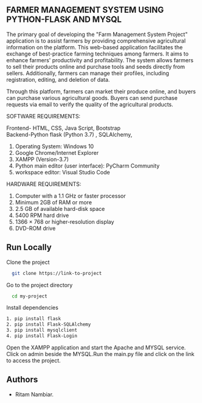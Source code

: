 ## FARMER MANAGEMENT SYSTEM USING PYTHON-FLASK AND MYSQL
The primary goal of developing the "Farm Management System Project" application is to assist farmers by providing comprehensive agricultural information on the platform. This web-based application facilitates the exchange of best-practice farming techniques among farmers. It aims to enhance farmers' productivity and profitability. The system allows farmers to sell their products online and purchase tools and seeds directly from sellers. Additionally, farmers can manage their profiles, including registration, editing, and deletion of data.

Through this platform, farmers can market their produce online, and buyers can purchase various agricultural goods. Buyers can send purchase requests via email to verify the quality of the agricultural products.

SOFTWARE REQUIREMENTS:

Frontend- HTML, CSS, Java Script, Bootstrap             
Backend-Python flask (Python 3.7) , SQLAlchemy,
1. Operating System: Windows 10
2. Google Chrome/Internet Explorer
3. XAMPP (Version-3.7)
4. Python main editor (user interface): PyCharm Community
5. workspace editor: Visual Studio Code
   
HARDWARE REQUIREMENTS:
1. Computer with a 1.1 GHz or faster processor
2. Minimum 2GB of RAM or more
3. 2.5 GB of available hard-disk space
4.  5400 RPM hard drive
5. 1366 × 768 or higher-resolution display
6. DVD-ROM drive
## Run Locally

Clone the project

```bash
  git clone https://link-to-project
```

Go to the project directory

```bash
  cd my-project
```

Install dependencies

```bash
1. pip install flask
2. pip install Flask-SQLAlchemy
3. pip install mysqlclient
4. pip install Flask-Login
```
Open the XAMPP application and start the Apache and MYSQL service.
Click on admin beside the MYSQL.Run the main.py file and click on the link to access the project.


## Authors

- Ritam Nambiar.

